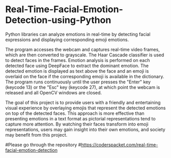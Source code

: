 # Real-Time-Facial-Emotion-Detection-using-Python
Python libraries can analyze emotions in real-time by detecting facial expressions and displaying corresponding emoji emotions.

The program accesses the webcam and captures real-time video frames, which are then converted to grayscale. The Haar Cascade classifier is used to detect faces in the frames. Emotion analysis is performed on each detected face using DeepFace to extract the dominant emotion. The detected emotion is displayed as text above the face and an emoji is overlaid on the face if the corresponding emoji is available in the dictionary. The program runs continuously until the user presses the "Enter" key (keycode 13) or the "Esc" key (keycode 27), at which point the webcam is released and all OpenCV windows are closed.

The goal of this project is to provide users with a friendly and entertaining visual experience by overlaying emojis that represent the detected emotions on top of the detected faces. This approach is more effective than presenting emotions in a text format as pictorial representations tend to capture more attention. By watching their faces transform into emoji representations, users may gain insight into their own emotions, and society may benefit from this project.


#Please go through the repository 
#https://coderspacket.com/real-time-facial-emotion-detection

